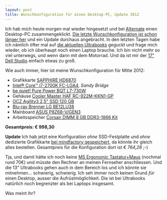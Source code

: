 ```yaml
---
layout: post
title: Wunschkonfiguration für einen Desktop-PC, Update 2012
---
```


Ich hab mich heute morgen mal wieder hingesetzt und bei [Alternate][0] einen Desktop-PC zusammengeklickt. [Die letzte Wunschkonfiguration ist schon länger her][12] und ein Update durchaus angebracht. In den letzten Tagen habe ich nämlich öfter mal auf [die aktuellen Ultrabooks][1] geguckt und frage mich wieder, ob ich überhaupt noch einen Laptop brauche. Ich bin nicht mehr so viel unterwegs, und wenn dann mit dem Motorrad. Und da ist mir der [17" Dell Studio][2] einfach etwas zu groß.

Wie auch immer, hier ist meine Wunschkonfiguration für Mitte 2012:

* Grafikkarte [SAPPHIRE HD6870][3]
* [Intel® Core™ i7-2700K FC-LGA4][4], *Sandy Bridge*
* [be quiet! Pure Power BQT L7-730W][5]
* Gehäuse [Cooler Master HAF RC-922M-KKN1-GP][6]
* [OCZ Agility3 2,5" SSD 120 GB][7]
* [Blu-ray Brenner LG BE12LU38][8]
* Mainboard [ASUS P8Z68-V/GEN3][9]
* Arbeitsspeicher [Corsair DIMM 8 GB DDR3-1866 Kit][10]

**Gesamtpreis: € 998,30**

**Update** Ich hab jetzt eine Konfiguration *ohne* SSD-Festplatte und *ohne* dedizierte Grafikkarte [bei mindfactory gespeichert][13], da könnte ihr gleich alles bestellen. Gesamtpreis für die Konfiguration dort ist *€ 764,28* ;-)

Tja, und damit hätte ich noch keine [MS Ergonomic Tastatur+Maus][11] (nochmal rund 70€) und müsste den Rechner an meinen Fernseher anschliessen. Und die 13" Ultrabooks gehen auch in dem Bereich los und ich könnte sie mitnehmen... schwierig, schwierig. Ich seh immer noch keinen Grund *für* einen Desktop, ausser die Aufrüstmöglichkeit. Die ist bei Ultrabooks natürlich noch begrenzter als bei Laptops insgesamt.

Was meint ihr?

[0]: http://alternate.de/
[1]: http://www.notebooksbilliger.de/ultrabooks
[2]: /2010/09/02/der-erste-abend-mit-dem-dell-studio-17/
[3]: http://www.alternate.de/html/product/information/pageBuilder.html?articleId=834212
[4]: http://www.alternate.de/html/product/information/pageBuilder.html?articleId=941910
[5]: http://www.alternate.de/html/product/information/pageBuilder.html?articleId=919908
[6]: http://www.alternate.de/html/product/information/pageBuilder.html?articleId=80471
[7]: http://www.alternate.de/html/product/information/pageBuilder.html?articleId=865514
[8]: http://www.alternate.de/html/product/information/pageBuilder.html?articleId=943610
[9]: http://www.alternate.de/html/product/information/pageBuilder.html?articleId=944856
[10]: http://www.alternate.de/html/product/information/pageBuilder.html?articleId=781806
[11]: http://www.alternate.de/html/product/information/pageBuilder.html?articleId=57511
[12]: /2011/11/20/wunschkonfiguration-fuer-einen-desktop-pc/
[13]: https://www.mindfactory.de/shopping_cart.php/basket_action/load_basket_extern/id/56ea82220091ced98420d5d706a29921310c8356f00b415df6d

